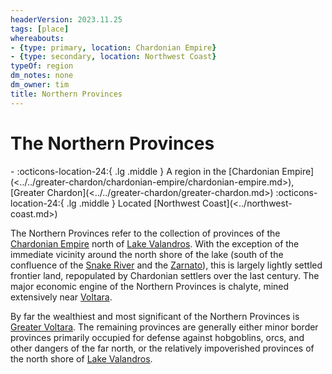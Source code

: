 ```yaml
---
headerVersion: 2023.11.25
tags: [place]
whereabouts:
- {type: primary, location: Chardonian Empire}
- {type: secondary, location: Northwest Coast}
typeOf: region
dm_notes: none
dm_owner: tim
title: Northern Provinces
---
```

# The Northern Provinces
<div class="grid cards ext-narrow-margin ext-one-column" markdown>
-    :octicons-location-24:{ .lg .middle } A region in the [Chardonian Empire](<../../greater-chardon/chardonian-empire/chardonian-empire.md>), [Greater Chardon](<../../greater-chardon/greater-chardon.md>)  
    :octicons-location-24:{ .lg .middle } Located [Northwest Coast](<../northwest-coast.md>)  
</div>


The Northern Provinces refer to the collection of provinces of the [Chardonian Empire](<../../greater-chardon/chardonian-empire/chardonian-empire.md>) north of [Lake Valandros](<../../greater-chardon/lake-valandros.md>). With the exception of the immediate vicinity around the north shore of the lake (south of the confluence of the [Snake River](<../../major-rivers/chasa-nahadi-watershed/snake-river.md>) and the [Zarnato](<../../major-rivers/chasa-nahadi-watershed/zarnato.md>)), this is largely lightly settled frontier land, repopulated by Chardonian settlers over the last century. The major economic engine of the Northern Provinces is chalyte, mined extensively near [Voltara](<voltara/voltara.md>). 

By far the wealthiest and most significant of the Northern Provinces is [Greater Voltara](<./greater-voltara.md>). The remaining provinces are generally either minor border provinces primarily occupied for defense against hobgoblins, orcs, and other dangers of the far north, or the relatively impoverished provinces of the north shore of [Lake Valandros](<../../greater-chardon/lake-valandros.md>). 




